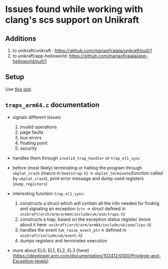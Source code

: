 # Issues found while working with clang's scs support on Unikraft

## Additions
1. to unikraft/unikraft : https://github.com/mariasfiraiala/unikraft/pull/1
2. to unikraft/app-helloworld: https://github.com/mariasfiraiala/app-helloworld/pull/1

## Setup

Use [this gist](https://gist.github.com/mariasfiraiala/6e5d5ad67952c46b79cb12b9875a7241).

## `traps_arm64.c` documentation

* signals different issues:

    1. invalid operations
    1. page faults
    1. bus errors
    1. floating point
    1. security

* handles them through `invalid_trap_handler` or `trap_el1_sync`

* before (most likely) terminating or halting the program through `ukplat_crash` (macro in `bootstrap.h`) -> `ukplat_terminate`(function called by `ukplat_crash`), print error message and dump used registers (`dump_registers`)

* interesting function `trap_el1_sync`:

    1. constructs a struct which will contain all the info needed for finding and signaling an exception (`ctx` -> struct defined in `unikraft/arch/arm/arm64/include/uk/asm/traps.h`)
    1. constructs a trap, based on the exception status register (more about it here: `unikraft/arch/arm/arm64/include/uk/asm/lcpu.h`)
    1. handles the event (`uk_raise_event_ptr`-> defined in `unikraft/include/uk/event.h`)
    1. dumps registers and terminates execution

* more about EL0, EL1, EL2, EL3 [here] (https://developer.arm.com/documentation/102412/0100/Privilege-and-Exception-levels)